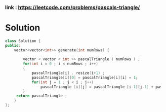 

### link : https://leetcode.com/problems/pascals-triangle/
# Solution


```C++
class Solution {
public:
    vector<vector<int>> generate(int numRows) {
        
        vector < vector < int >> pascalTriangle ( numRows ) ;
        for(int i = 0 ; i < numRows ; i++)
        {
            pascalTriangle[i] . resize(i+1) ;
            pascalTriangle[i][0] = pascalTriangle[i][i] = 1;
            for(int j = 1 ; j < i ; j++)
                pascalTriangle [i][j] = pascalTriangle [i-1][j-1] + pascalTriangle [i-1][j] ; 
        }
     return pascalTriangle ;
    }
};

```


